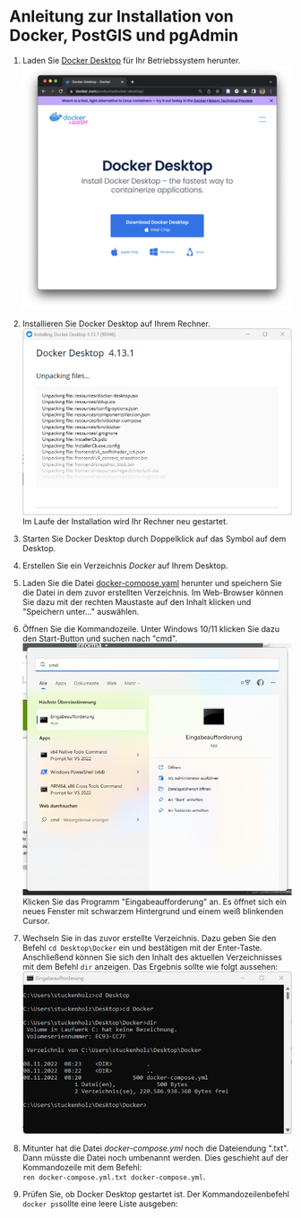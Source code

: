 # Anleitung zur Installation von Docker, PostGIS und pgAdmin

1. Laden Sie [Docker Desktop](https://www.docker.com/products/docker-desktop/) für Ihr Betriebssystem herunter. ![Docker Desktop](./1-docker-desktop.png) 

2. Installieren Sie Docker Desktop auf Ihrem Rechner. ![Docker Desktop installieren](./4-docker-desktop-install.png) Im Laufe der Installation wird Ihr Rechner neu gestartet. 

3. Starten Sie Docker Desktop durch Doppelklick auf das Symbol auf dem Desktop.

4. Erstellen Sie ein Verzeichnis *Docker* auf Ihrem Desktop.

5. Laden Sie die Datei [docker-compose.yaml](https://raw.githubusercontent.com/LosWochos76/wbh_addons/main/IuK/docker-compose.yml) herunter und speichern Sie die Datei in dem zuvor erstellten Verzeichnis. Im Web-Browser können Sie dazu mit der rechten Maustaste auf den Inhalt klicken und "Speichern unter..." auswählen.

6. Öffnen Sie die Kommandozeile. Unter Windows 10/11 klicken Sie dazu den Start-Button und suchen nach "cmd". ![cmd](./3-cmd.png) Klicken Sie das  Programm "Eingabeaufforderung" an. Es öffnet sich ein neues Fenster mit schwarzem Hintergrund und einem weiß blinkenden Cursor. 

7. Wechseln Sie in das zuvor erstellte Verzeichnis. Dazu geben Sie den Befehl ```cd Desktop\Docker``` ein und bestätigen mit der Enter-Taste. Anschließend können Sie sich den Inhalt des aktuellen Verzeichnisses mit dem Befehl ```dir``` anzeigen. Das Ergebnis sollte wie folgt aussehen: ![Eingabeaufforderung](./2-eingabeaufforderung.png) 

8. Mitunter hat die Datei *docker-compose.yml* noch die Dateiendung ".txt". Dann müsste die Datei noch umbenannt werden. Dies geschieht auf der Kommandozeile mit dem Befehl:<br>
```ren docker-compose.yml.txt docker-compose.yml```.

9. Prüfen Sie, ob Docker Desktop gestartet ist. Der Kommandozeilenbefehl ```docker ps```sollte eine leere Liste ausgeben:  